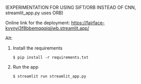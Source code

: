 (EXPERIMENTATION FOR USING SIFT/ORB INSTEAD OF CNN, streamlit_app.py uses ORB)

Online link for the deployment: https://fairface-kvynyj3f8bbemqqqiqjjwb.streamlit.app/


Alt:
1. Install the requirements

   ```
   $ pip install -r requirements.txt
   ```

2. Run the app

   ```
   $ streamlit run streamlit_app.py
   ```
